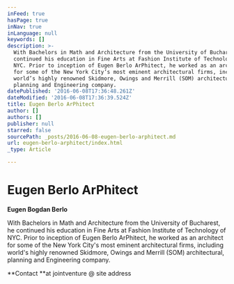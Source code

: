 ```yaml
---
inFeed: true
hasPage: true
inNav: true
inLanguage: null
keywords: []
description: >-
  With Bachelors in Math and Architecture from the University of Bucharest, he
  continued his education in Fine Arts at Fashion Institute of Technology of
  NYC. Prior to inception of Eugen Berlo ArPhitect, he worked as an architect
  for some of the New York City’s most eminent architectural firms, including
  world’s highly renowned Skidmore, Owings and Merrill (SOM) architectural,
  planning and Engineering company.
datePublished: '2016-06-08T17:36:48.261Z'
dateModified: '2016-06-08T17:36:39.524Z'
title: Eugen Berlo ArPhitect
author: []
authors: []
publisher: null
starred: false
sourcePath: _posts/2016-06-08-eugen-berlo-arphitect.md
url: eugen-berlo-arphitect/index.html
_type: Article

---
```

# Eugen Berlo ArPhitect

  
**Eugen Bogdan Berlo**

With Bachelors in Math and Architecture from the University of Bucharest, he continued his education in Fine Arts at Fashion Institute of Technology of NYC. Prior to inception of Eugen Berlo ArPhitect, he worked as an architect for some of the New York City's most eminent architectural firms, including world's highly renowned Skidmore, Owings and Merrill (SOM) architectural, planning and Engineering company.

**Contact **at jointventure @ site address